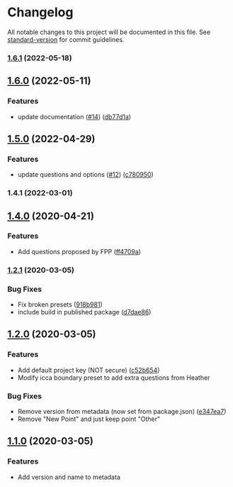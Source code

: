 # Changelog

All notable changes to this project will be documented in this file. See [standard-version](https://github.com/conventional-changelog/standard-version) for commit guidelines.

### [1.6.1](https://github.com/digidem/mapeo-config-icca/compare/v1.6.0...v1.6.1) (2022-05-18)

## [1.6.0](https://github.com/digidem/mapeo-config-icca/compare/v1.5.0...v1.6.0) (2022-05-11)


### Features

* update documentation ([#14](https://github.com/digidem/mapeo-config-icca/issues/14)) ([db77d1a](https://github.com/digidem/mapeo-config-icca/commit/db77d1acd7969079decd5ae147bd8ced783d3636))

## [1.5.0](https://github.com/digidem/mapeo-config-icca/compare/v1.4.1...v1.5.0) (2022-04-29)


### Features

* update questions and options ([#12](https://github.com/digidem/mapeo-config-icca/issues/12)) ([c780950](https://github.com/digidem/mapeo-config-icca/commit/c780950861588ecb8d9dd7bf6991d89c2384ff81))

### 1.4.1 (2022-03-01)

## [1.4.0](https://github.com/digidem/presets-icca/compare/v1.3.0...v1.4.0) (2020-04-21)


### Features

* Add questions proposed by FPP ([ff4709a](https://github.com/digidem/presets-icca/commit/ff4709a834e9f9037d01a5dcd3b9830b420029a8))

### [1.2.1](https://github.com/digidem/mapeo-config-icca/compare/v1.2.0...v1.2.1) (2020-03-05)


### Bug Fixes

* Fix broken presets ([918b981](https://github.com/digidem/mapeo-config-icca/commit/918b981ec9f9ea2cbfa0437a66dc9796f8c183ae))
* include build in published package ([d7dae86](https://github.com/digidem/mapeo-config-icca/commit/d7dae86a7f20d6d25cfd8f5fa487a2e0a9e5f574))

## [1.2.0](https://github.com/digidem/mapeo-config-wcmc/compare/v1.1.0...v1.2.0) (2020-03-05)

### Features

- Add default project key (NOT secure) ([c52b654](https://github.com/digidem/mapeo-config-wcmc/commit/c52b654456e760ffce9fb5fb839dfa1a8761b426))
- Modify icca boundary preset to add extra questions from Heather

### Bug Fixes

- Remove version from metadata (now set from package.json) ([e347ea7](https://github.com/digidem/mapeo-config-wcmc/commit/e347ea7a296c1f559218d3fc05365525aea6439a))
- Remove "New Point" and just keep point "Other"

## [1.1.0](https://github.com/digidem/mapeo-config-wcmc/compare/v1.0.0...v1.1.0) (2020-03-05)

### Features

- Add version and name to metadata
